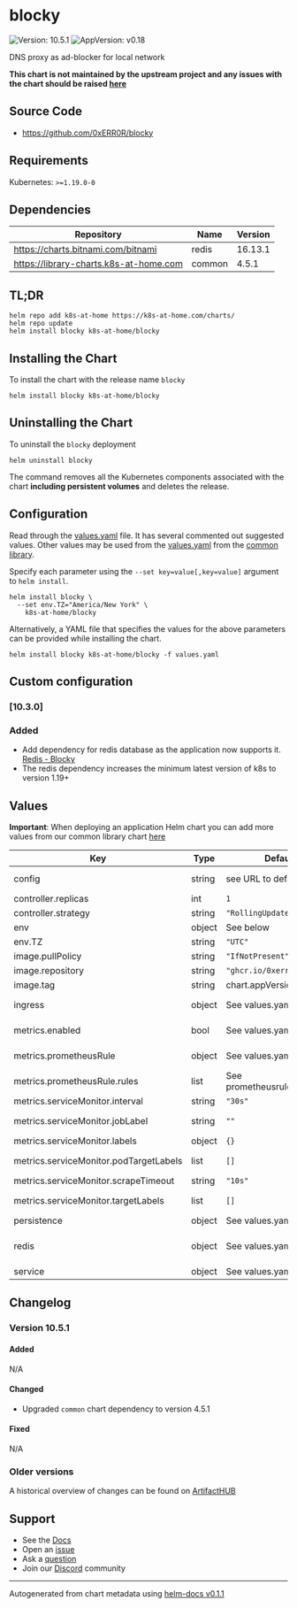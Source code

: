 # blocky

![Version: 10.5.1](https://img.shields.io/badge/Version-10.5.1-informational?style=flat-square) ![AppVersion: v0.18](https://img.shields.io/badge/AppVersion-v0.18-informational?style=flat-square)

DNS proxy as ad-blocker for local network

**This chart is not maintained by the upstream project and any issues with the chart should be raised [here](https://github.com/k8s-at-home/charts/issues/new/choose)**

## Source Code

* <https://github.com/0xERR0R/blocky>

## Requirements

Kubernetes: `>=1.19.0-0`

## Dependencies

| Repository | Name | Version |
|------------|------|---------|
| https://charts.bitnami.com/bitnami | redis | 16.13.1 |
| https://library-charts.k8s-at-home.com | common | 4.5.1 |

## TL;DR

```console
helm repo add k8s-at-home https://k8s-at-home.com/charts/
helm repo update
helm install blocky k8s-at-home/blocky
```

## Installing the Chart

To install the chart with the release name `blocky`

```console
helm install blocky k8s-at-home/blocky
```

## Uninstalling the Chart

To uninstall the `blocky` deployment

```console
helm uninstall blocky
```

The command removes all the Kubernetes components associated with the chart **including persistent volumes** and deletes the release.

## Configuration

Read through the [values.yaml](./values.yaml) file. It has several commented out suggested values.
Other values may be used from the [values.yaml](https://github.com/k8s-at-home/library-charts/tree/main/charts/stable/common/values.yaml) from the [common library](https://github.com/k8s-at-home/library-charts/tree/main/charts/stable/common).

Specify each parameter using the `--set key=value[,key=value]` argument to `helm install`.

```console
helm install blocky \
  --set env.TZ="America/New York" \
    k8s-at-home/blocky
```

Alternatively, a YAML file that specifies the values for the above parameters can be provided while installing the chart.

```console
helm install blocky k8s-at-home/blocky -f values.yaml
```

## Custom configuration

### [10.3.0]

### Added

- Add dependency for redis database as the application now supports it. [Redis - Blocky](https://0xerr0r.github.io/blocky/configuration/#redis)
- The redis dependency increases the minimum latest version of k8s to version 1.19+

## Values

**Important**: When deploying an application Helm chart you can add more values from our common library chart [here](https://github.com/k8s-at-home/library-charts/tree/main/charts/stable/common)

| Key | Type | Default | Description |
|-----|------|---------|-------------|
| config | string | see URL to default config | Full list of options https://github.com/0xERR0R/blocky/blob/v0.18/docs/config.yml |
| controller.replicas | int | `1` | (int) Number of pods to load balance between |
| controller.strategy | string | `"RollingUpdate"` | Set the controller upgrade strategy |
| env | object | See below | environment variables. See [image docs](https://0xerr0r.github.io/blocky/installation/#run-with-docker) for more details. |
| env.TZ | string | `"UTC"` | Set the container timezone |
| image.pullPolicy | string | `"IfNotPresent"` | image pull policy |
| image.repository | string | `"ghcr.io/0xerr0r/blocky"` | image repository |
| image.tag | string | chart.appVersion | image tag |
| ingress | object | See values.yaml | Enable and configure ingress settings for the chart under this key. |
| metrics.enabled | bool | See values.yaml | Enable and configure a Prometheus serviceMonitor for the chart under this key. |
| metrics.prometheusRule | object | See values.yaml | Enable and configure Prometheus Rules for the chart under this key. |
| metrics.prometheusRule.rules | list | See prometheusrules.yaml | Configure additionial rules for the chart under this key. |
| metrics.serviceMonitor.interval | string | `"30s"` | Interval at which Prometheus should scrape metrics |
| metrics.serviceMonitor.jobLabel | string | `""` | The Kubernetes `Endpoints` label to use as the Prometheus job name |
| metrics.serviceMonitor.labels | object | `{}` | Additional labels for the Kubernetes `ServiceMonitor` object |
| metrics.serviceMonitor.podTargetLabels | list | `[]` | PodTargetLabels transfers labels on the Kubernetes `Pod`` onto the created metrics. |
| metrics.serviceMonitor.scrapeTimeout | string | `"10s"` | Timeout after which the scrape is ended |
| metrics.serviceMonitor.targetLabels | list | `[]` | TargetLabels transfers labels from the Kubernetes `Service`` onto the created metrics. |
| persistence | object | See values.yaml | Configure persistence settings for the chart under this key. |
| redis | object | See values.yaml | Enable and configure redis subchart under this key. Useful if you're running more than one replica of blocky dns. For more options see [redis chart documentation](https://github.com/bitnami/charts/tree/master/bitnami/redis) |
| service | object | See values.yaml | Configures service settings for the chart. |

## Changelog

### Version 10.5.1

#### Added

N/A

#### Changed

* Upgraded `common` chart dependency to version 4.5.1

#### Fixed

N/A

### Older versions

A historical overview of changes can be found on [ArtifactHUB](https://artifacthub.io/packages/helm/k8s-at-home/blocky?modal=changelog)

## Support

- See the [Docs](https://docs.k8s-at-home.com/our-helm-charts/getting-started/)
- Open an [issue](https://github.com/k8s-at-home/charts/issues/new/choose)
- Ask a [question](https://github.com/k8s-at-home/organization/discussions)
- Join our [Discord](https://discord.gg/sTMX7Vh) community

----------------------------------------------
Autogenerated from chart metadata using [helm-docs v0.1.1](https://github.com/k8s-at-home/helm-docs/releases/v0.1.1)
